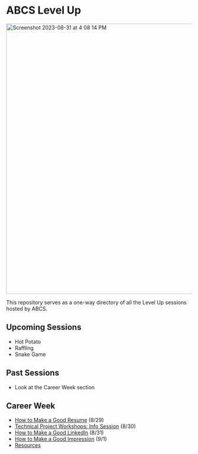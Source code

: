 # ABCS Level Up
<img width="729" alt="Screenshot 2023-08-31 at 4 08 14 PM" src="https://github.com/UT-ABCS/level-up/assets/91110018/fffb945a-a032-43cd-a878-45cd9991f622">

This repository serves as a one-way directory of all the Level Up sessions hosted by ABCS. 

## Upcoming Sessions
- Hot Potato
- Raffling
- Snake Game

## Past Sessions
- Look at the Career Week section

## Career Week
- [How to Make a Good Resume](https://docs.google.com/presentation/d/13juuTcJ_wKQQAnQShPtUUGXp7o5kpWRUTxVZLw1PB64/edit#slide=id.g35f391192_00) (8/29)
- [Technical Project Workshops: Info Session](https://docs.google.com/presentation/d/1mFly4h2b66m_EZagm5tvR_IFqSbQC3uuGXhcmf9tqpA/edit?usp=sharing) (8/30)
- [How to Make a Good LinkedIn](https://docs.google.com/presentation/d/1bLHBJk49XAn34qWD4j9xQi-soUBZZP-Qw3fX_K-v3q8/edit?usp=sharing) (8/31)
- [How to Make a Good Impression](https://docs.google.com/presentation/d/15Hk2IccZ0aJIS_ODF-bJHmcLgoroUz79yrgSAyrSTCA/edit?usp=sharing) (9/1)
- [Resources](https://drive.google.com/drive/folders/1EOPWla3XVDWNTjUeGy2O9czIzRLeRfZj?usp=sharing)
